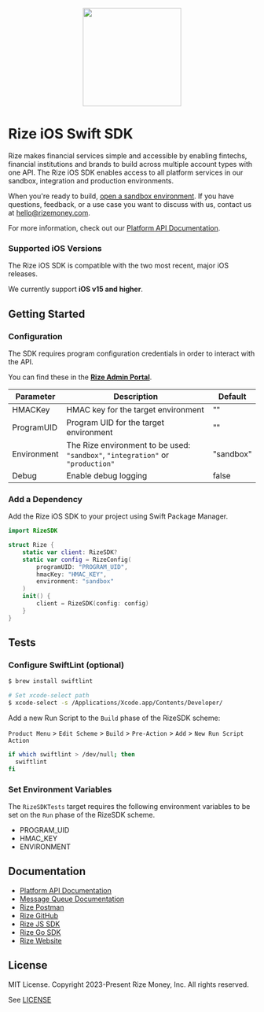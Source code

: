 <p align="center">
  <a href="https://developer.rizefs.com/" target="_blank" align="center">
    <img src="https://cdn.rizefs.com/web-content/logos/rize-github.png" width="200">
  </a>
  <br />
</p>

# Rize iOS Swift SDK

Rize makes financial services simple and accessible by enabling fintechs, financial institutions and brands to build across multiple account types with one API. The Rize iOS SDK enables access to all platform services in our sandbox, integration and production environments.

When you're ready to build, [open a sandbox environment](https://rizefs.com/get-access/). If you have questions, feedback, or a use case you want to discuss with us, contact us at [hello@rizemoney.com](mailto:hello@rizemoney.com).

For more information, check out our [Platform API Documentation](https://developer.rizefs.com/).

### Supported iOS Versions

The Rize iOS SDK is compatible with the two most recent, major iOS releases.

We currently support **iOS v15 and higher**.

## Getting Started

### Configuration

The SDK requires program configuration credentials in order to interact with the API.

You can find these in the [**Rize Admin Portal**](https://admin-sandbox.rizefs.com/).

| Parameter   | Description                                                  | Default   |
| ----------- | ------------------------------------------------------------ | --------- |
| HMACKey     | HMAC key for the target environment | "" |
| ProgramUID  | Program UID for the target environment | "" |
| Environment | The Rize environment to be used:<br> `"sandbox"`, `"integration"` or `"production"` | "sandbox" |
| Debug  | Enable debug logging | false |

### Add a Dependency

Add the Rize iOS SDK to your project using Swift Package Manager.

```swift
import RizeSDK

struct Rize {
	static var client: RizeSDK?
	static var config = RizeConfig(
		programUID: "PROGRAM_UID",
		hmacKey: "HMAC_KEY",
		environment: "sandbox"
	)
	init() {
		client = RizeSDK(config: config)
	}
}
```

## Tests

### Configure SwiftLint (optional)

```sh
$ brew install swiftlint

# Set xcode-select path
$ xcode-select -s /Applications/Xcode.app/Contents/Developer/
```

Add a new Run Script to the `Build` phase of the RizeSDK scheme:

`Product Menu` > `Edit Scheme` > `Build` > `Pre-Action` > `Add` > `New Run Script Action` 

```sh
if which swiftlint > /dev/null; then
  swiftlint
fi
```

### Set Environment Variables

The `RizeSDKTests` target requires the following environment variables to be set on the `Run` phase of the RizeSDK scheme. 

+ PROGRAM_UID
+ HMAC_KEY
+ ENVIRONMENT

## Documentation

* [Platform API Documentation](https://developer.rizefs.com/)
* [Message Queue Documentation](https://developer.rizefs.com/docs/rize-message-queue)
* [Rize Postman](https://www.postman.com/rizemoney/)
* [Rize GitHub](https://github.com/RizeFinance)
* [Rize JS SDK](https://github.com/RizeFinance/rize-js)
* [Rize Go SDK](https://github.com/RizeFinance/rize-go-sdk)
* [Rize Website](https://www.rizemoney.com/)

## License
MIT License. Copyright 2023-Present Rize Money, Inc. All rights reserved.

See [LICENSE](LICENSE)
